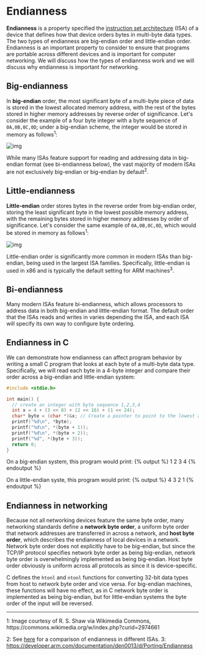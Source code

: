 <link rel="stylesheet" href="https://cdnjs.cloudflare.com/ajax/libs/prism-themes/1.9.0/prism-a11y-dark.min.css" integrity="sha512-bd1K4DEquIavX49RSZHIE0Ye6RFOVlGLhtGow9KDbLYqOd/ufhshkP0GoJoVR1jqj7FmOffvVIKuq1tcXlN9ZA==" crossorigin="anonymous" referrerpolicy="no-referrer" />

# Endianness

**Endianness** is a property specified the [instruction set architecture](../isa) (ISA) of a device that defines how that device orders bytes in multi-byte data types. The two types of endianness are big-endian order and little-endian order. Endianness is an important property to consider to ensure that programs are portable across different devices and is important for computer networking. We will discuss how the types of endianness work and we will discuss why endianness is important for networking. 

## Big-endianness

In **big-endian** order, the most significant byte of a multi-byte piece of data is stored in the lowest allocated memory address, with the rest of the bytes stored in higher memory addresses by reverse order of significance. Let's consider the example of a four byte integer with a byte sequence of `0A,0B,0C,0D`; under a big-endian scheme, the integer would be stored in memory as follows<sup>1</sup>:

![img](../static/endianness/bigendian.png)

While many ISAs feature support for reading and addressing data in big-endian format (see bi-endianness below), the vast majority of modern ISAs are not exclusively big-endian or big-endian by default<sup>2</sup>.

## Little-endianness

**Little-endian** order stores bytes in the reverse order from big-endian order, storing the least significant byte in the lowest possible memory address, with the remaining bytes stored in higher memory addresses by order of significance. Let's consider the same example of `0A,0B,0C,0D`, which would be stored in memory as follows<sup>1</sup>:

![img](../static/endianness/littleendian.png)

Little-endian order is significantly more common in modern ISAs than big-endian, being used in the largest ISA families. Specifically, little-endian is used in x86 and is typically the default setting for ARM machines<sup>3</sup>.

## Bi-endianness

Many modern ISAs feature bi-endianness, which allows processors to address data in both big-endian and little-endian format. The default order that the ISAs reads and writes in varies depending the ISA, and each ISA will specify its own way to configure byte ordering.

## Endianness in C

We can demonstrate how endianness can affect program behavior by writing a small C program that looks at each byte of a multi-byte data type. Specifically, we will read each byte in a 4-byte integer and compare their order across a big-endian and little-endian system:

```c
#include <stdio.h>

int main() {
  // create an integer with byte sequence 1,2,3,4
  int x = 4 + (3 << 8) + (2 << 16) + (1 << 24);
  char* byte = (char *)&x; // Create a pointer to point to the lowest addressed byte of `x`
  printf("%d\n", *byte);
  printf("%d\n", *(byte + 1));
  printf("%d\n", *(byte + 2));
  printf("%d", *(byte + 3));
  return 0;
}
```

On a big-endian system, this program would print:
{% output %}
1
2
3
4
{% endoutput %}

On a little-endian syste, this program would print:
{% output %}
4
3
2
1
{% endoutput %}

## Endianness in networking

Because not all networking devices feature the same byte order, many networking standards define a **network byte order**, a uniform byte order that network addresses are transferred in across a network, and **host byte order**, which describes the endianness of local devices in a network. Network byte order does not explicitly have to be big-endian, but since the TCP/IP protocol specifies network byte order as being big-endian, network byte order is overwhelmingly implemented as being big-endian. Host byte order obviously is uniform across all protocols as since it is device-specific.

C defines the `htonl` and `ntonl` functions for converting 32-bit data types from host to network byte order and vice versa. For big-endian machines, these functions will have no effect, as in C network byte order is implemented as being big-endian, but for little-endian systems the byte order of the input will be reversed.

<hr class="solid">
1: Image courtesy of R. S. Shaw via Wikimedia Commons, https://commons.wikimedia.org/w/index.php?curid=2974661

2: See [here](https://en.wikipedia.org/wiki/Comparison_of_instruction_set_architectures) for a comparison of endianness in different ISAs.
3: https://developer.arm.com/documentation/den0013/d/Porting/Endianness
